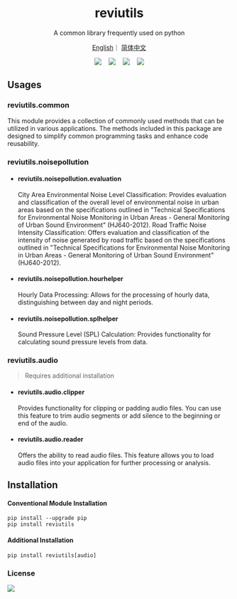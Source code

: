 <h1 align='center'>reviutils</h1>
<p align='center'>A common library frequently used on python</p>
<p align='center'>
<a href="./README_EN.md">English</a>｜
<a href="./README.md">简体中文</a>
</p>

<div align='center'>
<a href="https://github.com/Viyyy/reviutils"><img src="https://img.shields.io/badge/github-reviutils-red?logo=github"></a>
&nbsp;&nbsp;
<a href="https://utilsdemo.reviy.top/docs"><img src="https://img.shields.io/badge/fastapi-demo-green?logo=fastapi"></a>
&nbsp;&nbsp;
<a href="https://pypi.org/project/reviutils/"><img src="https://img.shields.io/pypi/v/reviutils.svg"></a>
&nbsp;&nbsp;
<a href="./LICENSE"><img src="https://img.shields.io/badge/license-Apache--2.0-yellow"></a>
</div>

## Usages

### reviutils.common

  This module provides a collection of commonly used methods that can be utilized in various applications. The methods included in this package are designed to simplify common programming tasks and enhance code reusability.

### reviutils.noisepollution

- #### reviutils.noisepollution.evaluation

  City Area Environmental Noise Level Classification: Provides evaluation and classification of the overall level of environmental noise in urban areas based on the specifications outlined in "Technical Specifications for Environmental Noise Monitoring in Urban Areas - General Monitoring of Urban Sound Environment" (HJ640-2012).
  Road Traffic Noise Intensity Classification: Offers evaluation and classification of the intensity of noise generated by road traffic based on the specifications outlined in "Technical Specifications for Environmental Noise Monitoring in Urban Areas - General Monitoring of Urban Sound Environment" (HJ640-2012).
- #### reviutils.noisepollution.hourhelper

  Hourly Data Processing: Allows for the processing of hourly data, distinguishing between day and night periods.
- #### reviutils.noisepollution.splhelper

  Sound Pressure Level (SPL) Calculation: Provides functionality for calculating sound pressure levels from data.

### reviutils.audio

> Requires additional installation

- #### reviutils.audio.clipper

  Provides functionality for clipping or padding audio files.  You can use this feature to trim audio segments or add silence to the beginning or end of the audio.
- #### reviutils.audio.reader

  Offers the ability to read audio files.  This feature allows you to load audio files into your application for further processing or analysis.

## Installation

#### Conventional Module Installation

```
pip install --upgrade pip
pip install reviutils
```

#### Additional Installation

```
pip install reviutils[audio]
```

### License

<div>
<a href="./LICENSE"><img src="https://img.shields.io/badge/license-Apache--2.0-yellow"></a>
</div>
